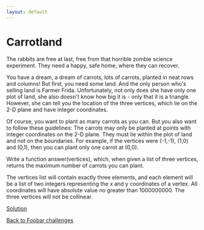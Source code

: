 ```yaml
---
layout: default
---
```

Carrotland
==========

The rabbits are free at last, free from that horrible  zombie science
experiment. They need a happy, safe  home, where they can recover.

You have a dream, a dream of carrots, lots of carrots,  planted in neat rows
and columns! But first, you need  some land. And the only person who's selling
land  is Farmer Frida. Unfortunately, not only does she have  only one plot of
land, she also doesn't know how  big it is - only that it is a triangle.
However, she  can tell you the location of the three vertices, which  lie on
the 2-D plane and have integer coordinates.

Of course, you want to plant as many carrots as you  can. But you also want to
follow these guidelines: The  carrots may only be planted at points with
integer  coordinates on the 2-D plane. They must lie within the  plot of land
and not on the boundaries. For example,  if the vertices were (-1,-1), (1,0)
and (0,1), then  you can plant only one carrot at (0,0).

Write a function answer(vertices), which, when given a  list of three
vertices, returns the maximum number of  carrots you can plant.

The vertices list will contain exactly three elements,  and each element will
be a list of two integers  representing the x and y coordinates of a vertex.
All  coordinates will have absolute value no greater than  1000000000. The
three vertices will not be collinear.

[Solution](carrotland-solution.html)


[Back to Foobar challenges](index.html)


